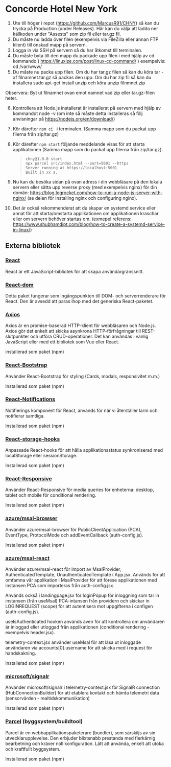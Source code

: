 # Concorde Hotel New York

1. Ute till höger i repot (https://github.com/MarcusR91/CHNY) så kan du trycka på Production (under Releases). Här kan du välja att ladda ner källkoden under "Assests" som zip fil eller tar.gz fil.
2. Du måste nu ladda över filen (exempelvis via FileZilla eller annan FTP klient) till önskad mapp på servern.
3. Logga in via SSH på servern så du har åtkomst till terminalen.
4. Du måste byta till den mapp du packade upp filen i med hjälp av cd kommando ( https://linuxize.com/post/linux-cd-command/ ) exempelvis: cd /var/www/
5. Du måste nu packa upp filen.
   Om du har tar.gz filen så kan du köra tar -xf filnamnet.tar.gz så packas den upp.
   Om du har zip fil så kan du installera sudo apt-get install unzip och köra unzip filnmnet.zip

Observera: Byt ut filnamnet ovan emot namnet vad zip eller tar.gz-filen heter.

6. Kontrollera att Node.js installerat är installerat på servern med hjälp av kommandot node -v (om inte så måste detta installeras så följ anvisningar på https://nodejs.org/en/download/)
7. Kör därefter `npm ci ` i terminalen. (Samma mapp som du packat upp filerna från zip/tar.gz)
8. Kör därefter `npm start` följande meddelande visas för att starta applikationen (Samma mapp som du packat upp filerna från zip/tar.gz).

   > ```
   > chny@1.0.0 start
   > npx parcel src/index.html --port=5001 --https
   > Server running at https://localhost:5001
   > Built in xx s.
   > ```

9. Nu kan du besöka sidan på ovan adress i din webbläsare på den lokala servern eller sätta upp reverse proxy (med exempelvis nginx) för din domän:
   https://blog.logrocket.com/how-to-run-a-node-js-server-with-nginx/ (se delen för Installing nginx och configuring nginx).
10. Det är också rekommenderat att du skapar en systemd service eller annat för att starta/omstarta applikationen om applikationen kraschar eller om servern behöver startas om. (exmepel referens: https://www.shubhamdipt.com/blog/how-to-create-a-systemd-service-in-linux/)

## Externa bibliotek

### [React](https://www.npmjs.com/package/react)

React är ett JavaScript-bibliotek för att skapa användargränssnitt.

### [React-dom](https://www.npmjs.com/package/react)

Detta paket fungerar som ingångspunkten till DOM- och serverrenderare för React. Den är avsedd att paras ihop med det generiska React-paketet.

### [Axios](https://www.npmjs.com/package/axios)

Axios är en promise-baserad HTTP-klient för webbläsaren och Node.js. Axios gör det enkelt att skicka asynkrona HTTP-förfrågningar till REST-slutpunkter och utföra CRUD-operationer. Det kan användas i vanlig JavaScript eller med ett bibliotek som Vue eller React.

installerad som paket (npm)

### [React-Bootstrap](https://www.npmjs.com/package/react-bootstrap)

Använder React-Bootstrap för styling (Cards, modals, responsivitet m.m.)

Installerad som paket (npm)

### [React-Notifications](https://www.npmjs.com/package/react-notifications)

Notifierings komponent för React, används för när vi återställer larm och notifierar samtliga.

Installerad som paket (npm)

### [React-storage-hooks](https://www.npmjs.com/package/react-storage-hooks)

Anpassade React-hooks för att hålla applikationsstatus synkroniserad med localStorage eller sessionStorage.

Installerad som paket (npm)

### [React-Responsive](https://www.npmjs.com/package/react-responsive)

Använder React-Responsive för media queries för enheterna: desktop, tablet och mobile för conditional rendering.

Installerad som paket (npm)

### [azure/msal-browser](https://www.npmjs.com/package/@azure/msal-browser)

Använder azure/msal-browser för PublicClientApplication (PCA), EventType, ProtocolMode och addEventCallback (auth-config.js).

Installerad som paket (npm)

### [azure/msal-react](https://www.npmjs.com/package/@azure/msal-react)

Använder azure/msal-react för import av MsalProvider, AuthenticatedTemplate, UnauthenticatedTemplate i App.jsx.
Används för att omfamna vår applikation i MsalProvider för att förese applikationen med instansen PCA som importeras från auth-config.jsx.

Används också i landingpage.jsx för loginPopup för inloggning som tar in instansen (från useMsal) PCA-intansen från providern och skickar in LOGINREQUEST (scope) för att autentisera mot uppgifterna i configen (auth-config.js).

useIsAuthenticated hooken används även för att kontrollera om användaren är inloggad eller utloggad från applikationen (conditional rendering - exempelvis header.jsx).

telemetry-context.jsx använder useMsal för att läsa ut inloggade användaren via accounts[0].username för att skicka med i request för handskakning.

Installerad som paket (npm)

### [microsoft/signalr](https://www.npmjs.com/package/@microsoft/signalr)

Använder microsoft/signalr i telemetry-context.jsx för SignalR connection (HubConnectionBuilder) för att etablera kontakt och hämta telemetri data (sensorvärden - realtidskommunikation)

Installerad som paket (npm)

### [Parcel](https://www.npmjs.com/package/parcel) (byggsystem/buildtool)

Parcel är en webbapplikationspaketerare (bundler), som särskiljs av sin utvecklarupplevelse. Den erbjuder blixtsnabb prestanda med flerkärnig bearbetning och kräver noll konfiguration. Lätt att använda, enkelt att utöka och kraftfullt byggsystem.

Installerad som paket (npm)
